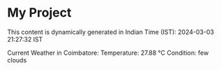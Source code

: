 # My Project

This content is dynamically generated in Indian Time (IST): 2024-03-03 21:27:32 IST


Current Weather in Coimbatore:
Temperature: 27.88 °C
Condition: few clouds

